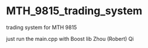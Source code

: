 # MTH_9815_trading_system
trading system for MTH 9815

just run the main.cpp with Boost lib
Zhou (Robert) Qi
